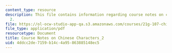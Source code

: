 ```yaml
---
content_type: resource
description: This file contains information regarding course notes on chines characters
  2.
file: https://ol-ocw-studio-app-qa.s3.amazonaws.com/courses/21g-107-chinese-i-streamlined-fall-2014/4ddcc2de7159b14c4a95863885148ec5_MIT21G_107F14_CourseNote_2.pdf
file_type: application/pdf
resourcetype: Document
title: Course Notes on Chinese Characters_2
uid: 4ddcc2de-7159-b14c-4a95-863885148ec5
---
```

